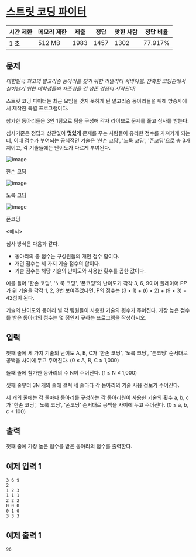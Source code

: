 # [스트릿 코딩 파이터](https://www.acmicpc.net/problem/23348)

| 시간 제한 | 메모리 제한 | 제출 | 정답 | 맞힌 사람 | 정답 비율 |
| --- | --- | --- | --- | --- | --- |
| 1 초 | 512 MB | 1983 | 1457 | 1302 | 77.917% |

## 문제

*대한민국 최고의 알고리즘 동아리를 찾기 위한 리얼리티 서바이벌. 잔혹한 코딩판에서 살아남기 위한 대학생들의 자존심을 건 생존 경쟁이 시작된다!*

스트릿 코딩 파이터는 최근 모임을 갖지 못하게 된 알고리즘 동아리들을 위해 방송사에서 제작한 특별 프로그램이다.

참가한 동아리들은 3인 1팀으로 팀을 구성해 각자 라이브로 문제를 풀고 심사를 받는다.

심사기준은 정답과 상관없이 **멋있게** 문제를 푸는 사람들이 유리한 점수를 가져가게 되는데, 이때 점수가 부여되는 공식적인 기술은 '한손 코딩', '노룩 코딩', '폰코딩'으로 총 3가지이고, 각 기술들에는 난이도가 다르게 부여된다.

![image](https://github.com/user-attachments/assets/490d8ca2-5e4e-4b6f-a049-40e8a7161989)

한손 코딩

![image](https://github.com/user-attachments/assets/68b98a9d-8626-4485-b7c2-9b2d6f21aee8)

노룩 코딩

![image](https://github.com/user-attachments/assets/c3d7447b-da00-441b-9c51-2cc87f77683e)

폰코딩

<예시>

심사 방식은 다음과 같다.

- 동아리의 총 점수는 구성원들의 개인 점수 합이다.
- 개인 점수는 세 가지 기술 점수의 합이다.
- 기술 점수는 해당 기술의 난이도와 사용한 횟수를 곱한 값이다.

예를 들어 '한손 코딩', '노룩 코딩', '폰코딩'의 난이도가 각각 3, 6, 9이며 플레이어 P$P$가 위 기술을 각각 1, 2, 3번 보여주었다면, P의 점수는 (3 × 1) + (6 × 2) + (9 × 3) = 42점이 된다.

기술의 난이도와 동아리 별 각 팀원들이 사용한 기술의 횟수가 주어진다. 가장 높은 점수를 받은 동아리의 점수는 몇 점인지 구하는 프로그램을 작성하시오.

## 입력

첫째 줄에 세 가지 기술의 난이도 A, B, C가 '한손 코딩', '노룩 코딩', '폰코딩' 순서대로 공백을 사이에 두고 주어진다. (0 ≤ A, B, C ≤ 1,000)

둘째 줄에 참가한 동아리의 수 N이 주어진다. (1 ≤ N ≤ 1,000)

셋째 줄부터 3N 개의 줄에 걸쳐 세 줄마다 각 동아리의 기술 사용 정보가 주어진다.

세 개의 줄에는 각 줄마다 동아리를 구성하는 각 동아리원이 사용한 기술의 횟수 a, b, c가 '한손 코딩', '노룩 코딩', '폰코딩' 순서대로 공백을 사이에 두고 주어진다. (0 ≤ a, b, c ≤ 100)

## 출력

첫째 줄에 가장 높은 점수를 받은 동아리의 점수를 출력한다.

## 예제 입력 1

```
3 6 9
2
1 2 3
1 1 1
2 2 2
0 0 0
0 1 0
3 3 3

```

## 예제 출력 1

```
96
```
